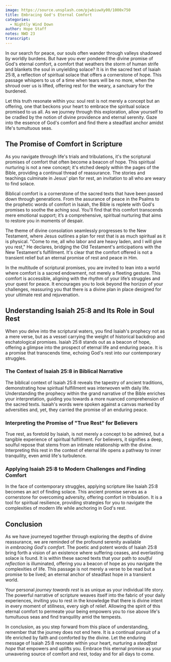 ```yaml
---
image: https://source.unsplash.com/pjwbiuwXy00/1000x750
title: Embracing God's Eternal Comfort
categories:
  - Nightly Wind Down
author: Hope Staff
notes: NWD 23
transcript:
---
```

In our search for peace, our souls often wander through valleys shadowed by worldly burdens. But have you ever pondered the divine promise of God's eternal comfort, a comfort that weathers the storm of human strife and blankets the soul in unyielding solace? It is in the sacred text of Isaiah 25:8, a reflection of spiritual solace that offers a cornerstone of hope. This passage whispers to us of a time when tears will be no more, when the shroud over us is lifted, offering rest for the weary, a sanctuary for the burdened.

Let this truth resonate within you: soul rest is not merely a concept but an offering, one that beckons your heart to embrace the spiritual solace promised to us all. As we journey through this exploration, allow yourself to be cradled by the notion of divine providence and eternal serenity. Gaze into the essence of God's comfort and find there a steadfast anchor amidst life's tumultuous seas.

## **The Promise of Comfort in Scripture**

As you navigate through life's trials and tribulations, it's the scriptural promises of comfort that often become a beacon of hope. This spiritual nurturing is not a new concept; it's etched deeply within the pages of the Bible, providing a continual thread of reassurance. The stories and teachings culminate in Jesus' plan for rest, an invitation to all who are weary to find solace.

Biblical comfort is a cornerstone of the sacred texts that have been passed down through generations. From the assurance of peace in the Psalms to the prophetic words of comfort in Isaiah, the Bible is replete with God's promises to soothe the aching soul. You'll find that this comfort transcends mere emotional support; it’s a comprehensive, spiritual nurturing that aims to restore you in moments of despair.

The theme of divine consolation seamlessly progresses to the New Testament, where Jesus outlines a plan for rest that is as much spiritual as it is physical. "Come to me, all who labor and are heavy laden, and I will give you rest," He declares, bridging the Old Testament's anticipations with the New Testament's fulfillment. It's clear that the comfort offered is not a transient relief but an eternal promise of rest and peace in Him.

In the multitude of scriptural promises, you are invited to lean into a world where comfort is a sacred endowment, not merely a fleeting gesture. This comfort is accessible, aligning with the rhythm of your life’s struggles and your quest for peace. It encourages you to look beyond the horizon of your challenges, reassuring you that there is a divine plan in place designed for your ultimate rest and rejuvenation.

## **Understanding Isaiah 25:8 and Its Role in Soul Rest**

When you delve into the scriptural waters, you find Isaiah's prophecy not as a mere verse, but as a vessel carrying the weight of historical backdrop and eschatological promises. Isaiah 25:8 stands out as a beacon of hope, offering a glimpse into the prospect of eternal life and enduring peace. It is a promise that transcends time, echoing God's rest into our contemporary struggles.

### **The Context of Isaiah 25:8 in Biblical Narrative**

The biblical context of Isaiah 25:8 reveals the tapestry of ancient traditions, demonstrating how spiritual fulfillment was interwoven with daily life. Understanding the prophecy within the grand narrative of the Bible enriches your interpretation, guiding you towards a more nuanced comprehension of the sacred texts. Isaiah's words were spoken against a canvas marked by adversities and, yet, they carried the promise of an enduring peace.

### **Interpreting the Promise of "True Rest" for Believers**

True rest, as foretold by Isaiah, is not merely a concept to be admired, but a tangible experience of spiritual fulfillment. For believers, it signifies a deep, soulful repose that stems from an intimate relationship with the divine. Interpreting this rest in the context of eternal life opens a pathway to inner tranquility, even amid life's turbulence.

### **Applying Isaiah 25:8 to Modern Challenges and Finding Comfort**

In the face of contemporary struggles, applying scripture like Isaiah 25:8 becomes an act of finding solace. This ancient promise serves as a cornerstone for overcoming adversity, offering comfort in tribulation. It is a tool for spiritual resilience, providing strategies for you to navigate the complexities of modern life while anchoring in God's rest.

## **Conclusion**

As we have journeyed together through exploring the depths of divine reassurance, we are reminded of the profound serenity available in&nbsp;*embracing God's comfort*. The poetic and potent words of Isaiah 25:8 bring forth a vision of an existence where suffering ceases, and everlasting solace is found. It is within these sacred texts that your path to&nbsp;*soulful reflection*&nbsp;is illuminated, offering you a beacon of hope as you navigate the complexities of life. This passage is not merely a verse to be read but a promise to be lived; an eternal anchor of steadfast hope in a transient world.

Your personal&nbsp;*journey towards rest*&nbsp;is as unique as your individual life story. The powerful narrative of scripture weaves itself into the fabric of your daily experiences, inviting you to rest in the knowledge that there is divine intent in every moment of stillness, every sigh of relief. Allowing the spirit of this eternal comfort to permeate your being empowers you to rise above life's tumultuous seas and find tranquility amid the tempests.

In conclusion, as you step forward from this place of understanding, remember that the journey does not end here. It is a continual pursuit of a life enriched by faith and comforted by the divine. Let the enduring message of Isaiah 25:8 resonate within your heart, nurturing a&nbsp;*steadfast hope*&nbsp;that empowers and uplifts you. Embrace this eternal promise as your unwavering source of comfort and rest, today and for all days to come.